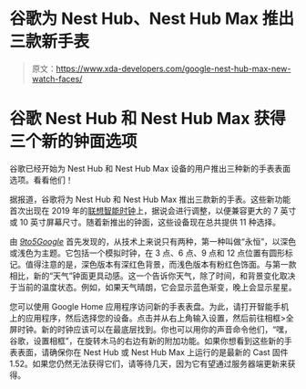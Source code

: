 # 谷歌为 Nest Hub、Nest Hub Max 推出三款新手表

> 原文：<https://www.xda-developers.com/google-nest-hub-max-new-watch-faces/>

# 谷歌 Nest Hub 和 Nest Hub Max 获得三个新的钟面选项

谷歌已经开始为 Nest Hub 和 Nest Hub Max 设备的用户推出三种新的手表表面选项。看看他们！

据报道，谷歌将为 Nest Hub 和 Nest Hub Max 推出三款新的手表。这些新功能首次出现在 2019 年的[联想智能时钟](https://www.xda-developers.com/lenovo-smart-clock-essential-multipurpose-google-assistant/)上，据说会进行调整，以便兼容更大的 7 英寸或 10 英寸屏幕尺寸。随着新推出的钟面，这些设备现在总共提供 11 种选择。

由 [*9to5Google*](https://9to5google.com/2021/03/02/google-nest-hub-new-clocks/) 首先发现的，从技术上来说只有两种，第一种叫做“永恒”，以深色或浅色为主题。它包括一个模拟时钟，在 3 点、6 点、9 点和 12 点位置有圆形标记。值得注意的是，深色版本有深红色背景，而浅色版本有粉红色饰面。与第一款相比，新的“天气”钟面更具动感。这一个告诉你天气，除了时间，和背景变化取决于当前的温度状态。例如，如果天气晴朗，它会显示蓝色渐变，晚上会显示星星。

您可以使用 Google Home 应用程序访问新的手表表盘。为此，请打开智能手机上的应用程序，然后选择您的设备。点击并从右上角输入设置，然后前往相框>全屏时钟。新的时钟应该可以在最底层找到。你也可以用你的声音命令他们，“嘿，谷歌，设置相框”，在旋转木马的右边有新的附加功能。如果你想看到这些新的手表表面，请确保你在 Nest Hub 或 Nest Hub Max 上运行的是最新的 Cast 固件 1.52。如果您仍然无法获得它们，请等待几天，因为它有望通过服务器端更新来获得。